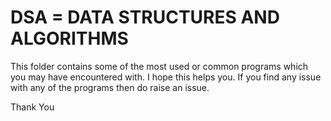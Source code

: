 # DSA = DATA STRUCTURES AND ALGORITHMS
This folder contains some of the most used or common programs which you may have encountered with.
I hope this helps you. If you find any issue with any of the programs then do raise an issue.

Thank You
